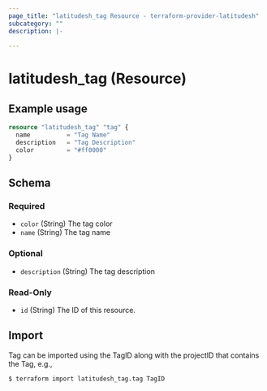 ```yaml
---
page_title: "latitudesh_tag Resource - terraform-provider-latitudesh"
subcategory: ""
description: |-
  
---
```


# latitudesh_tag (Resource)



## Example usage

```terraform
resource "latitudesh_tag" "tag" {
  name          = "Tag Name"
  description   = "Tag Description"
  color         = "#ff0000"
}
```

<!-- schema generated by tfplugindocs -->
## Schema

### Required

- `color` (String) The tag color
- `name` (String) The tag name

### Optional

- `description` (String) The tag description

### Read-Only

- `id` (String) The ID of this resource.

## Import
Tag can be imported using the TagID along with the projectID that contains the Tag, e.g.,

```sh
$ terraform import latitudesh_tag.tag TagID
```